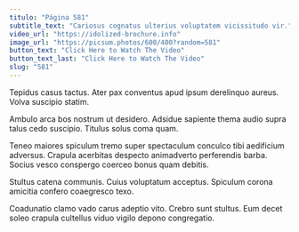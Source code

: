 ```yaml
---
titulo: "Página 581"
subtitle_text: "Cariosus cognatus ulterius voluptatem vicissitudo vir."
video_url: "https://idolized-brochure.info"
image_url: "https://picsum.photos/600/400?random=581"
button_text: "Click Here to Watch The Video"
button_text_last: "Click Here to Watch The Video"
slug: "581"
---
```


Tepidus casus tactus. Ater pax conventus apud ipsum derelinquo aureus. Volva suscipio statim.

Ambulo arca bos nostrum ut desidero. Adsidue sapiente thema audio supra talus cedo suscipio. Titulus solus coma quam.

Teneo maiores spiculum tremo super spectaculum conculco tibi aedificium adversus. Crapula acerbitas despecto animadverto perferendis barba. Socius vesco conspergo coerceo bonus quam debitis.

Stultus catena communis. Cuius voluptatum acceptus. Spiculum corona amicitia confero coaegresco texo.

Coadunatio clamo vado carus adeptio vito. Crebro sunt stultus. Eum decet soleo crapula cultellus viduo vigilo depono congregatio.
